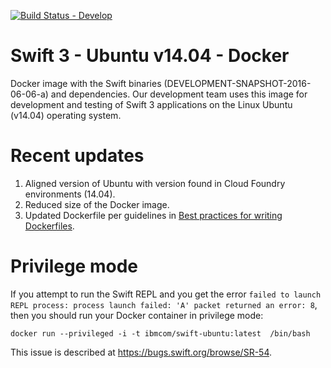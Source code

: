 [![Build Status - Develop](https://travis-ci.org/IBM-Swift/swift-ubuntu-docker.svg?branch=develop)](https://travis-ci.org/IBM-Swift/swift-ubuntu-docker)

# Swift 3 - Ubuntu v14.04 - Docker

Docker image with the Swift binaries (DEVELOPMENT-SNAPSHOT-2016-06-06-a) and dependencies. Our development team uses this image for development and testing of Swift 3 applications on the Linux Ubuntu (v14.04) operating system.

# Recent updates
1. Aligned version of Ubuntu with version found in Cloud Foundry environments (14.04).
2. Reduced size of the Docker image.
3. Updated Dockerfile per guidelines in [Best practices for writing Dockerfiles](https://docs.docker.com/engine/userguide/eng-image/dockerfile_best-practices/).

# Privilege mode
If you attempt to run the Swift REPL and you get the error `failed to launch REPL process: process launch failed: 'A' packet returned an error: 8`, then you should run your Docker container in privilege mode:

```
docker run --privileged -i -t ibmcom/swift-ubuntu:latest  /bin/bash
```

This issue is described at https://bugs.swift.org/browse/SR-54.
